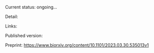 Current status: ongoing...

Detail: 


Links:

Published version:

Preprint: https://www.biorxiv.org/content/10.1101/2023.03.30.535013v1
